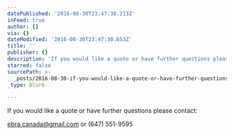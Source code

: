 ```yaml
---
datePublished: '2016-08-30T23:47:38.213Z'
inFeed: true
author: []
via: {}
dateModified: '2016-08-30T23:47:30.653Z'
title: ''
publisher: {}
description: 'If you would like a quote or have further questions please contact:'
starred: false
sourcePath: >-
  _posts/2016-08-30-if-you-would-like-a-quote-or-have-further-questions-please-c.md
_type: Blurb

---
```

If you would like a quote or have further questions please contact:

ebra.canada@gmail.com or (647) 551-9595